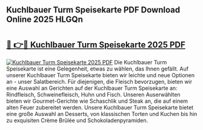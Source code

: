 ## Kuchlbauer Turm Speisekarte PDF Download Online 2025 HLGQn

# <h2><a href="http://gccm47.nevu.top/?p=Kuchlbauer+Turm+Speisekarte">🔗 👉🔴 Kuchlbauer Turm Speisekarte 2025 PDF</a></h2>

[![Kuchlbauer Turm Speisekarte 2025 PDF](https://i.imgur.com/dBaPXMq.png)](http://gccm47.nevu.top/?p=Kuchlbauer+Turm+Speisekarte)
Die Kuchlbauer Turm Speisekarte ist eine Gelegenheit, etwas zu wählen, das Ihnen gefällt. Auf unserer Kuchlbauer Turm Speisekarte bieten wir leichte und neue Optionen an - unser Salatbereich. Für diejenigen, die Fleisch bevorzugen, bieten wir eine Auswahl an Gerichten auf der Kuchlbauer Turm Speisekarte an: Rindfleisch, Schweinefleisch, Huhn und Fisch. Unseren Auserwählten bieten wir Gourmet-Gerichte wie Schaschlik und Steak an, die auf einem alten Feuer zubereitet werden. Unsere Kuchlbauer Turm Speisekarte bietet eine große Auswahl an Desserts, von klassischen Torten und Kuchen bis hin zu exquisiten Crème Brûlée und Schokoladenpyramiden.
